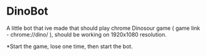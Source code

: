 # DinoBot

A little bot that ive made that should play chrome Dinosour game ( game link - chrome://dino/ ), should be working on 1920x1080 resolution.

*Start the game, lose one time, then start the bot.
